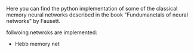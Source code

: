 Here you can find the python implementation of some of the classical memory neural networks described in the book "Fundumanetals of neural networks" by Fausett.

follwoing netwroks are implemented:

- Hebb memory net
